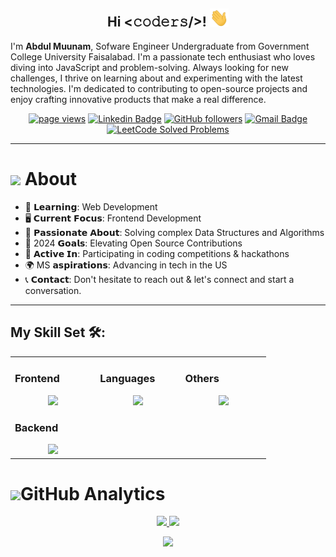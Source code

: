 <!-- # Top [![committers.top badge](https://user-badge.committers.top/pakistan/AbdulMunnam07.svg)](https://user-badge.committers.top/pakistan/AbdulMunnam07)th Pakistani Github Contributor. -->



<h2 align="center"> Hi &lt;𝚌𝚘𝚍𝚎𝚛𝚜/&gt;! <img src="https://raw.githubusercontent.com/ABSphreak/ABSphreak/master/gifs/Hi.gif" width="30px"> </h2>

<!-- # <img src="https://github.com/TheDudeThatCode/TheDudeThatCode/blob/master/Assets/Hi.gif" width="29px"> Hello world!&nbsp;<img src="https://github.com/TheDudeThatCode/TheDudeThatCode/blob/master/Assets/Earth.gif" width="24px"> -->

I'm **Abdul Muunam**, Sofware Engineer Undergraduate from Government College University Faisalabad. I'm a passionate tech enthusiast who loves diving into JavaScript and problem-solving. Always looking for new challenges, I thrive on learning about and experimenting with the latest technologies. I'm dedicated to contributing to open-source projects and enjoy crafting innovative products that make a real difference.

<!--[![Twitter Badge](https://img.shields.io/badge/-@sakshamtaneja-1ca0f1?style=flat-square&labelColor=1ca0f1&logo=twitter&logoColor=white&link=https://twitter.com/sakshamtaneja00)](https://twitter.com/sakshamtaneja00) -->
<div align="center">

[![page views](https://komarev.com/ghpvc/?username=AbdulMunnam07&color=ff3377)](https://github.com/AbdulMunnam07/)
[![Linkedin Badge](https://img.shields.io/badge/-munnammalik-blue?style=flat-square&logo=Linkedin&logoColor=white&link=https://www.linkedin.com/in/munnammalik/)](https://www.linkedin.com/in/munnammalik/)
[![GitHub followers](https://img.shields.io/github/followers/AbdulMunnam07?label=Follow&style=social)](https://github.com/AbdulMunnam07/)
[![Gmail Badge](https://img.shields.io/badge/-createrking40@gmail.com-c14438?style=flat-square&logo=Gmail&logoColor=white&link=mailto:createrking40@gmail.com)](mailto:createrking40@gmail.com)
[![LeetCode Solved Problems](https://img.shields.io/badge/dynamic/json?style=flat-square&labelColor=black&color=%23ffa116&label=Solved&query=solved&url=https%3A%2F%2Fleetcode-badge.vercel.app%2Fapi%2Fusers%2FAbdulMunnam&logo=leetcode&logoColor=yellow)](https://leetcode.com/u/AbdulMunnam/)

</div>

---
     
<!-- <h1 align="left"> <img src="https://user-images.githubusercontent.com/74038190/216649417-9acc58df-9186-4132-ad43-819a57babb67.gif" width="50px"> About </h1> -->
<h1 align="left"> <img src="https://user-images.githubusercontent.com/74038190/216656959-bdd9b5f2-9fc8-438e-bbf3-3674c39ec746.gif" width="70px"> About </h1>
  
- 📘  𝗟𝗲𝗮𝗿𝗻𝗶𝗻𝗴: Web Development
- 🖥️ 𝗖𝘂𝗿𝗿𝗲𝗻𝘁 𝗙𝗼𝗰𝘂𝘀: Frontend Development
- 🧠 𝗣𝗮𝘀𝘀𝗶𝗼𝗻𝗮𝘁𝗲 𝗔𝗯𝗼𝘂𝘁: Solving complex Data Structures and Algorithms
- 🥅 2024 𝗚𝗼𝗮𝗹𝘀: Elevating Open Source Contributions
- 🚀 𝗔𝗰𝘁𝗶𝘃𝗲 𝗜𝗻: Participating in coding competitions & hackathons
- 🌍 MS 𝗮𝘀𝗽𝗶𝗿𝗮𝘁𝗶𝗼𝗻𝘀: Advancing in tech in the US
- 📞 𝗖𝗼𝗻𝘁𝗮𝗰𝘁: Don't hesitate to reach out & let's connect and start a conversation.

--- 
## My Skill Set 🛠️:

<table><tr><td valign="top" width="25%">

### Frontend  
<a href="https://github.com/AbdulMunnam07">
<div align="center">  
       <img src="https://skillicons.dev/icons?i=html,css,bootstrap,tailwind,js,react,materialui&perline=4" /> 
</div>
</a>

### Backend  
<a href="https://github.com/AbdulMunnam07">
<div align="center">   
      <img src="https://skillicons.dev/icons?i=mysql,firebase,nodejs,express,mongodb&perline=4" /> 
</div>
</a>
</td><td valign="top" width="25%">
    
### Languages
<a href="https://github.com/AbdulMunnam07">
<div align="center">
       <img src="https://skillicons.dev/icons?i=js,c,cpp,python,&perline=4" /> 
</div>
</a>

</td><td valign="top" width="25%">
  
### Others
<a href="https://github.com/AbdulMunnam07">
<div align="center">
       <img src="https://skillicons.dev/icons?i=git,github,npm,figma,vscode,postman,netlify,vite,vercel,heroku,discord,stackoverflow,vscodeqt&perline=4" /> 
</div>
</a>
</td>
</tr></table>


<!-- <h1><img src="https://i.pinimg.com/originals/65/c4/f4/65c4f452571be1261e9c623f7da488ac.gif" width="45px"> GitHub Analytics </h1> --> 
<h1><img src="https://media.giphy.com/media/iY8CRBdQXODJSCERIr/giphy.gif" width="50px">GitHub Analytics </h1>


<p align="center">
    <a href="https://github.com/AbdulMunnam07">
        <img height="180em" src="https://github-readme-stats-git-masterrstaa-rickstaa.vercel.app/api?username=AbdulMunnam07&show_icons=true&theme=onedark&include_all_commits=true&count_private=true&hide_border=true"/>
        <img height="180em" src="https://github-readme-stats-eight-theta.vercel.app/api/top-langs/?username=AbdulMunnam07&langs_count=12&layout=compact&langs_count=8&theme=onedark&include_all_commits=true&count_private=true&hide_border=true" />
    </a>
</p>



 <p align="center">
   <a href="https://github.com/AbdulMunnam07"> 
     <img width="80%" src="https://github-readme-streak-stats.herokuapp.com/?user=AbdulMunnam07&show_icons=true&locale=en&layout=demo&theme=Onedark&hide_border=true" /> 
   </a>  
 </p>

<br>

 

